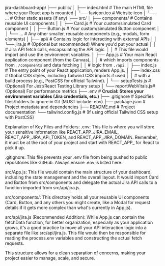 jira-dashboard-app/
├── public/
│   ├── index.html        # The main HTML file where your React app is mounted
│   └── favicon.ico       # Website icon
│   └── ...               # Other static assets (if any)
├── src/
│   ├── components/       # Contains reusable UI components
│   │   ├── Card.js       # Your custom/simulated Card component
│   │   ├── Button.js     # Your custom/simulated Button component
│   │   └── ...           # Any other smaller, reusable components (e.g., modals, form elements)
│   ├── api/              # Contains logic for interacting with external APIs
│   │   └── jira.js       # (Optional but recommended) Where you'd put your actual
│   │                     # Jira API fetch calls, encapsulating the API logic.
│   │                     # This file would import and use the environment variables.
│   ├── App.js            # Your main React application component (from the Canvas),
│   │                     # which imports components from `./components` and data fetching
│   │                     # logic from `./api`.
│   ├── index.js          # The entry point of your React application, renders App.js.
│   ├── index.css         # Global CSS styles, including Tailwind CSS imports if used
│   │                     # with a build process (e.g., PostCSS for official Tailwind).
│   └── setupTests.js     # (Optional) For Jest/React Testing Library setup
│   └── reportWebVitals.js# (Optional) For performance metrics
├── .env                  # **Crucial: Stores your environment variables (Jira credentials, etc.)**
├── .gitignore            # Specifies files/folders to ignore in Git (MUST include .env)
├── package.json          # Project metadata and dependencies
├── README.md             # Project documentation
└── tailwind.config.js    # (If using official Tailwind CSS setup with PostCSS)

Explanation of Key Files and Folders:
.env: This file is where you will store your sensitive information like REACT_APP_JIRA_EMAIL, REACT_APP_JIRA_API_TOKEN, and REACT_APP_JIRA_DOMAIN. Remember, it must be at the root of your project and start with REACT_APP_ for React to pick it up.

.gitignore: This file prevents your .env file from being pushed to public repositories like GitHub. Always ensure .env is listed here.

src/App.js: This file would contain the main structure of your dashboard, including the state management and the overall layout. It would import Card and Button from src/components and delegate the actual Jira API calls to a function imported from src/api/jira.js.

src/components/: This directory holds all your reusable UI components (Card, Button, and any others you might create, like a Modal for request details if it gets more complex than what's currently in App.js).

src/api/jira.js (Recommended Addition): While App.js can contain the fetchData function, for better organization, especially as your application grows, it's a good practice to move all your API interaction logic into a separate file like src/api/jira.js. This file would then be responsible for reading the process.env variables and constructing the actual fetch requests.

This structure allows for a clean separation of concerns, making your project easier to manage, scale, and secure.